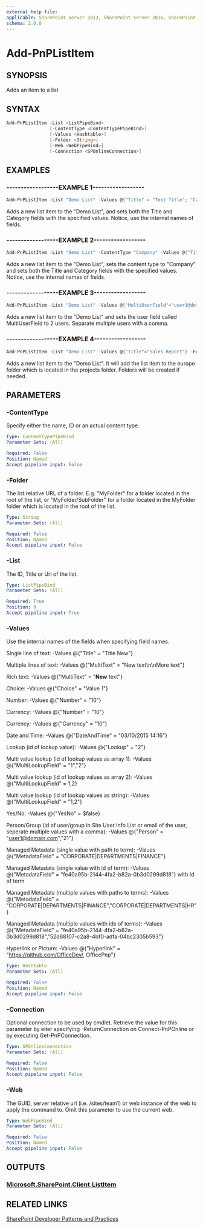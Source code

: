 ```yaml
---
external help file:
applicable: SharePoint Server 2013, SharePoint Server 2016, SharePoint Online
schema: 2.0.0
---
```

# Add-PnPListItem

## SYNOPSIS
Adds an item to a list

## SYNTAX 

```powershell
Add-PnPListItem -List <ListPipeBind>
                [-ContentType <ContentTypePipeBind>]
                [-Values <Hashtable>]
                [-Folder <String>]
                [-Web <WebPipeBind>]
                [-Connection <SPOnlineConnection>]
```

## EXAMPLES

### ------------------EXAMPLE 1------------------
```powershell
Add-PnPListItem -List "Demo List" -Values @{"Title" = "Test Title"; "Category"="Test Category"}
```

Adds a new list item to the "Demo List", and sets both the Title and Category fields with the specified values. Notice, use the internal names of fields.

### ------------------EXAMPLE 2------------------
```powershell
Add-PnPListItem -List "Demo List" -ContentType "Company" -Values @{"Title" = "Test Title"; "Category"="Test Category"}
```

Adds a new list item to the "Demo List", sets the content type to "Company" and sets both the Title and Category fields with the specified values. Notice, use the internal names of fields.

### ------------------EXAMPLE 3------------------
```powershell
Add-PnPListItem -List "Demo List" -Values @{"MultiUserField"="user1@domain.com","user2@domain.com"}
```

Adds a new list item to the "Demo List" and sets the user field called MultiUserField to 2 users. Separate multiple users with a comma.

### ------------------EXAMPLE 4------------------
```powershell
Add-PnPListItem -List "Demo List" -Values @{"Title"="Sales Report"} -Folder "projects/europe"
```

Adds a new list item to the "Demo List". It will add the list item to the europe folder which is located in the projects folder. Folders will be created if needed.

## PARAMETERS

### -ContentType
Specify either the name, ID or an actual content type.

```yaml
Type: ContentTypePipeBind
Parameter Sets: (All)

Required: False
Position: Named
Accept pipeline input: False
```

### -Folder
The list relative URL of a folder. E.g. "MyFolder" for a folder located in the root of the list, or "MyFolder/SubFolder" for a folder located in the MyFolder folder which is located in the root of the list.

```yaml
Type: String
Parameter Sets: (All)

Required: False
Position: Named
Accept pipeline input: False
```

### -List
The ID, Title or Url of the list.

```yaml
Type: ListPipeBind
Parameter Sets: (All)

Required: True
Position: 0
Accept pipeline input: True
```

### -Values
Use the internal names of the fields when specifying field names.

Single line of text: -Values @{"Title" = "Title New"}

Multiple lines of text: -Values @{"MultiText" = "New text\n\nMore text"}

Rich text: -Values @{"MultiText" = "<strong>New</strong> text"}

Choice: -Values @{"Choice" = "Value 1"}

Number: -Values @{"Number" = "10"}

Currency: -Values @{"Number" = "10"}

Currency: -Values @{"Currency" = "10"}

Date and Time: -Values @{"DateAndTime" = "03/10/2015 14:16"}

Lookup (id of lookup value): -Values @{"Lookup" = "2"}

Multi value lookup (id of lookup values as array 1): -Values @{"MultiLookupField" = "1","2"}

Multi value lookup (id of lookup values as array 2): -Values @{"MultiLookupField" = 1,2}

Multi value lookup (id of lookup values as string): -Values @{"MultiLookupField" = "1,2"}

Yes/No: -Values @{"YesNo" = $false}

Person/Group (id of user/group in Site User Info List or email of the user, seperate multiple values with a comma): -Values @{"Person" = "user1@domain.com","21"}

Managed Metadata (single value with path to term): -Values @{"MetadataField" = "CORPORATE|DEPARTMENTS|FINANCE"}

Managed Metadata (single value with id of term): -Values @{"MetadataField" = "fe40a95b-2144-4fa2-b82a-0b3d0299d818"} with Id of term

Managed Metadata (multiple values with paths to terms): -Values @{"MetadataField" = "CORPORATE|DEPARTMENTS|FINANCE","CORPORATE|DEPARTMENTS|HR"}

Managed Metadata (multiple values with ids of terms): -Values @{"MetadataField" = "fe40a95b-2144-4fa2-b82a-0b3d0299d818","52d88107-c2a8-4bf0-adfa-04bc2305b593"}

Hyperlink or Picture: -Values @{"Hyperlink" = "https://github.com/OfficeDev/, OfficePnp"}

```yaml
Type: Hashtable
Parameter Sets: (All)

Required: False
Position: Named
Accept pipeline input: False
```

### -Connection
Optional connection to be used by cmdlet. Retrieve the value for this parameter by eiter specifying -ReturnConnection on Connect-PnPOnline or by executing Get-PnPConnection.

```yaml
Type: SPOnlineConnection
Parameter Sets: (All)

Required: False
Position: Named
Accept pipeline input: False
```

### -Web
The GUID, server relative url (i.e. /sites/team1) or web instance of the web to apply the command to. Omit this parameter to use the current web.

```yaml
Type: WebPipeBind
Parameter Sets: (All)

Required: False
Position: Named
Accept pipeline input: False
```

## OUTPUTS

### [Microsoft.SharePoint.Client.ListItem](https://msdn.microsoft.com/en-us/library/microsoft.sharepoint.client.listitem.aspx)

## RELATED LINKS

[SharePoint Developer Patterns and Practices](http://aka.ms/sppnp)